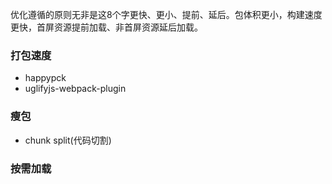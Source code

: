 优化遵循的原则无非是这8个字更快、更小、提前、延后。包体积更小，构建速度更快，首屏资源提前加载、非首屏资源延后加载。


### 打包速度  
- happypck
- uglifyjs-webpack-plugin

### 瘦包
- chunk split(代码切割)



### 按需加载